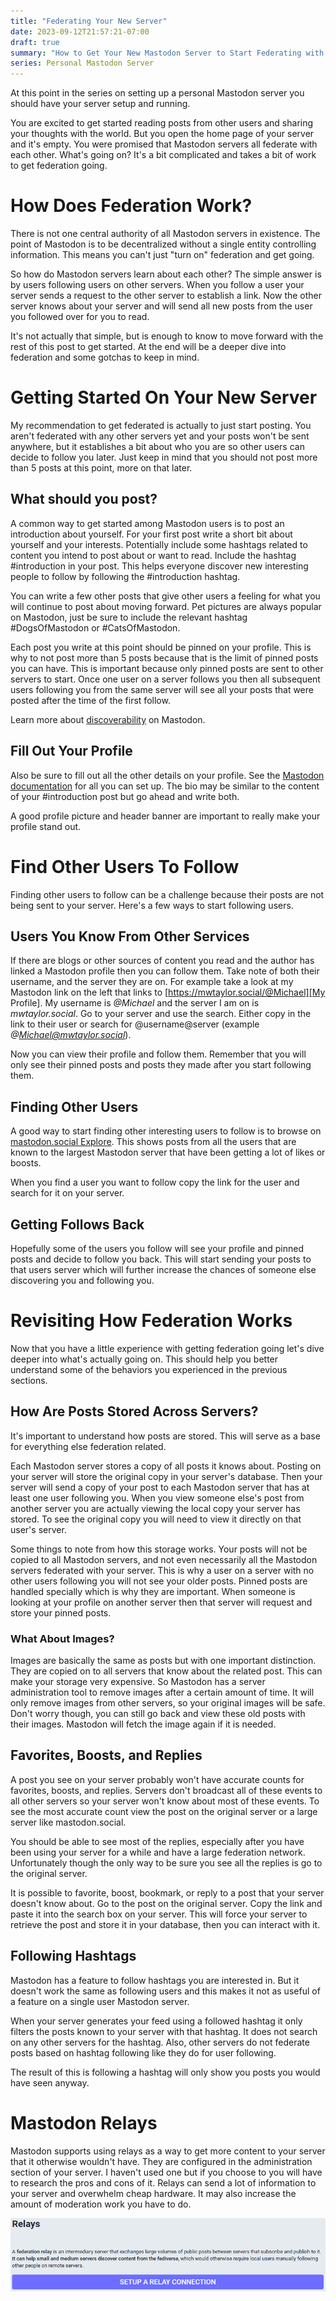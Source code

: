 ```yaml
---
title: "Federating Your New Server"
date: 2023-09-12T21:57:21-07:00
draft: true
summary: "How to Get Your New Mastodon Server to Start Federating with Other Servers."
series: Personal Mastodon Server
---
```


At this point in the series on setting up a personal Mastodon server you should have your server setup and running.

You are excited to get started reading posts from other users and sharing your thoughts with the world. But you open
the home page of your server and it's empty. You were promised that Mastodon servers all federate with each other. 
What's going on? It's a bit complicated and takes a bit of work to get federation going.

# How Does Federation Work?

There is not one central authority of all Mastodon servers in existence. The point of Mastodon is to be decentralized
without a single entity controlling information. This means you can't just "turn on" federation and get going.

So how do Mastodon servers learn about each other? The simple answer is by users following users on other servers. When
you follow a user your server sends a request to the other server to establish a link. Now the other server knows about 
your server and will send all new posts from the user you followed over for you to read.

It's not actually that simple, but is enough to know to move forward with the rest of this post to get started. At the
end will be a deeper dive into federation and some gotchas to keep in mind.

# Getting Started On Your New Server

My recommendation to get federated is actually to just start posting. You aren't federated with any other servers yet 
and your posts won't be sent anywhere, but it establishes a bit about who you are so other users can decide to follow 
you later. Just keep in mind that you should not post more than 5 posts at this point, more on that later.

## What should you post? 

A common way to get started among Mastodon users is to post an introduction about yourself. For your first post write a 
short bit about yourself and your interests. Potentially include some hashtags related to content you intend to post 
about or want to read. Include the hashtag #introduction in your post. This helps everyone discover new interesting 
people to follow by following the #introduction hashtag.

You can write a few other posts that give other users a feeling for what you will continue to post about moving forward.
Pet pictures are always popular on Mastodon, just be sure to include the relevant hashtag #DogsOfMastodon or 
#CatsOfMastodon.

Each post you write at this point should be pinned on your profile. This is why to not post more than 5 posts because
that is the limit of pinned posts you can have. This is important because only pinned posts are sent to other servers
to start. Once one user on a server follows you then all subsequent users following you from the same server will see
all your posts that were posted after the time of the first follow.

Learn more about [discoverability] on Mastodon.

## Fill Out Your Profile

Also be sure to fill out all the other details on your profile. See the [Mastodon documentation][Profile Setup] for all 
you can set up. The bio may be similar to the content of your #introduction post but go ahead and write both.

A good profile picture and header banner are important to really make your profile stand out.

# Find Other Users To Follow

Finding other users to follow can be a challenge because their posts are not being sent to your server. Here's a few 
ways to start following users.

## Users You Know From Other Services

If there are blogs or other sources of content you read and the author has linked a Mastodon profile then you can follow
them. Take note of both their username, and the server they are on. For example take a look at my Mastodon link on the 
left that links to [https://mwtaylor.social/@Michael][My Profile]. My username is *@Michael* and 
the server I am on is *mwtaylor.social*. Go to your server and use the search. Either copy in the link to their user
or search for @username@server (example *@Michael@mwtaylor.social*). 

Now you can view their profile and follow them. Remember that you will only see their pinned posts and posts they made
after you start following them.

## Finding Other Users

A good way to start finding other interesting users to follow is to browse on [mastodon.social Explore]. This shows 
posts from all the users that are known to the largest Mastodon server that have been getting a lot of likes or boosts.

When you find a user you want to follow copy the link for the user and search for it on your server.

## Getting Follows Back

Hopefully some of the users you follow will see your profile and pinned posts and decide to follow you back. This will
start sending your posts to that users server which will further increase the chances of someone else discovering you
and following you.

# Revisiting How Federation Works

Now that you have a little experience with getting federation going let's dive deeper into what's actually going on.
This should help you better understand some of the behaviors you experienced in the previous sections.

## How Are Posts Stored Across Servers?

It's important to understand how posts are stored. This will serve as a base for everything else federation related.

Each Mastodon server stores a copy of all posts it knows about. Posting on your server will store the original copy in
your server's database. Then your server will send a copy of your post to each Mastodon server that has at least one 
user following you. When you view someone else's post from another server you are actually viewing the local copy your 
server has stored. To see the original copy you will need to view it directly on that user's server.

Some things to note from how this storage works. Your posts will not be copied to all Mastodon servers, and not even
necessarily all the Mastodon servers federated with your server. This is why a user on a server with no other users 
following you will not see your older posts. Pinned posts are handled specially which is why they are important. When 
someone is looking at your profile on another server then that server will request and store your pinned posts.

### What About Images?

Images are basically the same as posts but with one important distinction. They are copied on to all servers that know
about the related post. This can make your storage very expensive. So Mastodon has a server administration tool to 
remove images after a certain amount of time. It will only remove images from other servers, so your original images 
will be safe. Don't worry though, you can still go back and view these old posts with their images. Mastodon will fetch
the image again if it is needed.

## Favorites, Boosts, and Replies

A post you see on your server probably won't have accurate counts for favorites, boosts, and replies. Servers don't
broadcast all of these events to all other servers so your server won't know about most of these events. To see the most
accurate count view the post on the original server or a large server like mastodon.social.

You should be able to see most of the replies, especially after you have been using your server for a while and have a
large federation network. Unfortunately though the only way to be sure you see all the replies is go to the original
server.

It is possible to favorite, boost, bookmark, or reply to a post that your server doesn't know about. Go to the post on
the original server. Copy the link and paste it into the search box on your server. This will force your server to 
retrieve the post and store it in your database, then you can interact with it.

## Following Hashtags

Mastodon has a feature to follow hashtags you are interested in. But it doesn't work the same as following users and 
this makes it not as useful of a feature on a single user Mastodon server.

When your server generates your feed using a followed hashtag it only filters the posts known to your server with that 
hashtag. It does not search on any other servers for the hashtag. Also, other servers do not federate posts based on
hashtag following like they do for user following.

The result of this is following a hashtag will only show you posts you would have seen anyway. 

# Mastodon Relays

Mastodon supports using relays as a way to get more content to your server that it otherwise wouldn't have. They are 
configured in the administration section of your server. I haven't used one but if you choose to you will have to 
research the pros and cons of it. Relays can send a lot of information to your server and overwhelm cheap hardware. It
may also increase the amount of moderation work you have to do.

![Screenshot of the Mastodon admin page to setup a relay](RelaySetup.png "Setting up a Mastodon relay")

[My Profile]: https://mwtaylor.social/@Michael
[Profile Setup]: https://docs.joinmastodon.org/user/profile/
[Discoverability]: https://docs.joinmastodon.org/user/discoverability/
[mastodon.social Explore]: https://mastodon.social/explore
